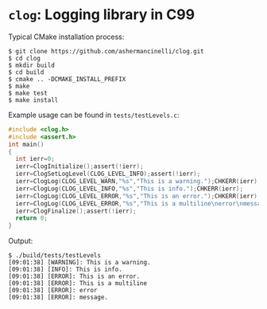 # `clog`: Logging library in C99

Typical CMake installation process:
```console
$ git clone https://github.com/ashermancinelli/clog.git
$ cd clog
$ mkdir build
$ cd build
$ cmake .. -DCMAKE_INSTALL_PREFIX
$ make
$ make test
$ make install
```

Example usage can be found in `tests/testLevels.c`:

```c
#include <clog.h>
#include <assert.h>
int main()
{
  int ierr=0;
  ierr=ClogInitialize();assert(!ierr);
  ierr=ClogSetLogLevel(CLOG_LEVEL_INFO);assert(!ierr);
  ierr=ClogLog(CLOG_LEVEL_WARN,"%s","This is a warning.");CHKERR(ierr);
  ierr=ClogLog(CLOG_LEVEL_INFO,"%s","This is info.");CHKERR(ierr);
  ierr=ClogLog(CLOG_LEVEL_ERROR,"%s","This is an error.");CHKERR(ierr);
  ierr=ClogLog(CLOG_LEVEL_ERROR,"%s","This is a multiline\nerror\nmessage.");CHKERR(ierr);
  ierr=ClogFinalize();assert(!ierr);
  return 0;
}
```

Output:
```console
$ ./build/tests/testLevels
[09:01:38] [WARNING]: This is a warning.
[09:01:38] [INFO]: This is info.
[09:01:38] [ERROR]: This is an error.
[09:01:38] [ERROR]: This is a multiline
[09:01:38] [ERROR]: error
[09:01:38] [ERROR]: message.
```
